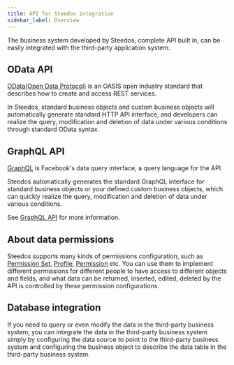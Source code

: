 ```yaml
---
title: API for Steedos integration
sidebar_label: Overview
---
```


The business system developed by Steedos, complete API built in, can be easily integrated with the third-party application system.

## OData API

[OData(Open Data Protocol)](https://www.odata.org/) is an OASIS open industry standard that describes how to create and access REST services.

In Steedos, standard business objects and custom business objects will automatically generate standard HTTP API interface, and developers can realize the query, modification and deletion of data under various conditions through standard OData syntax.

## GraphQL API

[GraphQL](https://graphql.org/) is Facebook's data query interface, a query language for the API.

Steedos automatically generates the standard GraphQL interface for standard business objects or your defined custom business objects, which can quickly realize the query, modification and deletion of data under various conditions.

See [GraphQL API](/docs/api/graphql) for more information.

## About data permissions

Steedos supports many kinds of permissions configuration, such as [Permission Set](/docs/metadata/permission_set), [Profile](/docs/metadata/profile), [Permission](/docs/metadata/object/permission) etc. You can use them to implement different permissions for different people to have access to different objects and fields, and what data can be returned, inserted, edited, deleted by the API is controlled by these permission configurations.

## Database integration

If you need to query or even modify the data in the third-party business system, you can integrate the data in the third-party business system simply by configuring the data source to point to the third-party business system and configuring the business object to describe the data table in the third-party business system.
